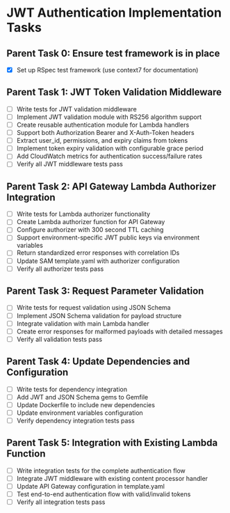 # JWT Authentication Implementation Tasks

## Parent Task 0: Ensure test framework is in place

- [x] Set up RSpec test framework (use context7 for documentation)

## Parent Task 1: JWT Token Validation Middleware

- [ ] Write tests for JWT validation middleware
- [ ] Implement JWT validation module with RS256 algorithm support
- [ ] Create reusable authentication module for Lambda handlers
- [ ] Support both Authorization Bearer and X-Auth-Token headers
- [ ] Extract user_id, permissions, and expiry claims from tokens
- [ ] Implement token expiry validation with configurable grace period
- [ ] Add CloudWatch metrics for authentication success/failure rates
- [ ] Verify all JWT middleware tests pass

## Parent Task 2: API Gateway Lambda Authorizer Integration

- [ ] Write tests for Lambda authorizer functionality
- [ ] Create Lambda authorizer function for API Gateway
- [ ] Configure authorizer with 300 second TTL caching
- [ ] Support environment-specific JWT public keys via environment variables
- [ ] Return standardized error responses with correlation IDs
- [ ] Update SAM template.yaml with authorizer configuration
- [ ] Verify all authorizer tests pass

## Parent Task 3: Request Parameter Validation

- [ ] Write tests for request validation using JSON Schema
- [ ] Implement JSON Schema validation for payload structure
- [ ] Integrate validation with main Lambda handler
- [ ] Create error responses for malformed payloads with detailed messages
- [ ] Verify all validation tests pass

## Parent Task 4: Update Dependencies and Configuration

- [ ] Write tests for dependency integration
- [ ] Add JWT and JSON Schema gems to Gemfile
- [ ] Update Dockerfile to include new dependencies
- [ ] Update environment variables configuration
- [ ] Verify dependency integration tests pass

## Parent Task 5: Integration with Existing Lambda Function

- [ ] Write integration tests for the complete authentication flow
- [ ] Integrate JWT middleware with existing content processor handler
- [ ] Update API Gateway configuration in template.yaml
- [ ] Test end-to-end authentication flow with valid/invalid tokens
- [ ] Verify all integration tests pass
